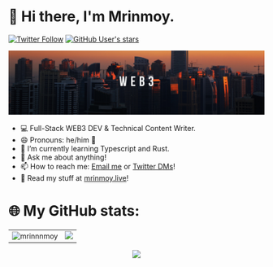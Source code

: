 # 👋 Hi there, I'm Mrinmoy. 

[![Twitter Follow](https://img.shields.io/twitter/follow/mrinnnmoy?style=social)](https://twitter.com/intent/follow?screen_name=mrinnnmoy_) [![GitHub User's stars](https://img.shields.io/github/stars/mrinnnmoy?affiliations=OWNER%2CCOLLABORATOR%2CORGANIZATION_MEMBER&style=social)](https://github.com/mrinnnmoy?tab=stars)

![profile-banner](./web3-banner.png)

- 💻 Full-Stack WEB3 DEV & Technical Content Writer.
- 😄 Pronouns: he/him 🕺
- 🌱 I’m currently learning Typescript and Rust. 
- 💬 Ask me about anything!
- 📫 How to reach me: [Email me](mailto:mrinmoy202000@gmail.com) or [Twitter DMs](https://twitter.com/mrinnnmoy)!
- 📖 Read my stuff at [mrinmoy.live](https://mrinmoy.live/)! 

# 🌐 My GitHub stats:

<table>
  <tr>
    <td><img src="https://github-readme-stats.vercel.app/api?username=mrinnnmoy&show_icons=true&locale=en&theme=chartreuse-dark&hide_border=true" alt="mrinnnmoy" /></td>
    <td><img src="https://github-readme-streak-stats.herokuapp.com/?user=mrinnnmoy&theme=chartreuse-dark&hide_border=true&stroke=0000&background=060A0CD" /></td>
  </tr>
</table>

<div align="center">
<p><img src="https://github-readme-stats.vercel.app/api/top-langs?username=mrinnnmoy&show_icons=true&locale=en&layout=compact&theme=chartreuse-dark&hide_border=true" /></p>
  </div>
